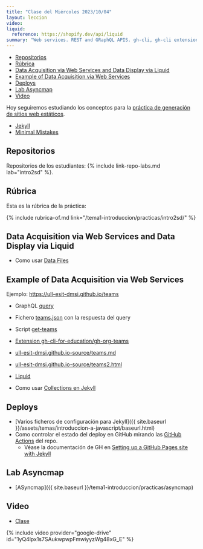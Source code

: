 ```yaml
---
title: "Clase del Miércoles 2023/10/04"
layout: leccion
video: 
liquid:
  reference: https://shopify.dev/api/liquid
summary: "Web services. REST and GRaphQL APIS. gh-cli, gh-cli extensions. Static Generators: data liquid, layouts, collections"
---
```

- [Repositorios](#repositorios)
- [Rúbrica](#rúbrica)
- [Data Acquisition via Web Services and Data Display via Liquid](#data-acquisition-via-web-services-and-data-display-via-liquid)
- [Example of Data Acquisition via Web Services](#example-of-data-acquisition-via-web-services)
- [Deploys](#deploys)
- [Lab Asyncmap](#lab-asyncmap)
- [Video](#video)



Hoy seguiremos estudiando los conceptos para la [práctica de generación de sitios web estáticos]({{site.baseurl}}/tema1-introduccion/practicas/intro2sd/).

- [Jekyll](https://jekyllrb.com/docs/)
- [Minimal Mistakes](https://mmistakes.github.io/minimal-mistakes/docs/quick-start-guide/)

## Repositorios

Repositorios de los estudiantes: {% include link-repo-labs.md lab="intro2sd" %}. 

## Rúbrica

Esta es la rúbrica de la práctica:

{% include rubrica-of.md link="/tema1-introduccion/practicas/intro2sd/" %}

## Data Acquisition via Web Services and Data Display via Liquid

* Como usar [Data Files](https://jekyllrb.com/docs/datafiles/) 

## Example of Data Acquisition via Web Services

Ejemplo: <https://ull-esit-dmsi.github.io/teams>

* GraphQL [query](https://ull-mii-sytws.github.io/temas/web/graphql-query-to-github-for-teams.html)
* Fichero [teams.json](https://github.com/ULL-ESIT-DMSI/ull-esit-dmsi.github.io-source/blob/master/_data/teams.json) con la respuesta del query
* Script [get-teams](https://github.com/ULL-ESIT-DMSI/ull-esit-dmsi.github.io-source/blob/master/scripts/get-teams.sh)
* [Extension gh-cli-for-education/gh-org-teams](https://github.com/gh-cli-for-education/gh-org-teams)
* [ull-esit-dmsi.github.io-source/teams.md](https://github.com/ULL-ESIT-DMSI/ull-esit-dmsi.github.io-source/blob/master/teams.md?plain=1)
* [ull-esit-dmsi.github.io-source/teams2.html](https://github.com/ULL-ESIT-DMSI/ull-esit-dmsi.github.io-source/blob/master/_includes/teams2.html)

* [Liquid](page.liquid.reference)
* Como usar [Collections en Jekyll](https://jekyllrb.com/docs/collections/)

## Deploys

* [Varios ficheros de configuración para Jekyll]({{ site.baseurl }}/assets/temas/introduccion-a-javascript/baseurl.html)
* Como controlar el estado del deploy en GitHub mirando las [GitHub Actions](/tema1-introduccion/github-actions) del repo. 
  * Véase la documentación de GH en [Setting up a GitHub Pages site with Jekyll](https://docs.github.com/en/github-ae@latest/pages/setting-up-a-github-pages-site-with-jekyll)

## Lab Asyncmap

* [ASyncmap]({{ site.baseurl }}/tema1-introduccion/practicas/asyncmap)



## Video 

* <a href="{{page.video}}">Clase</a>

{% include video provider="google-drive" id="1yQ4lpx1s7SAukwpwpFmwiyyzWg48xG_E" %}

